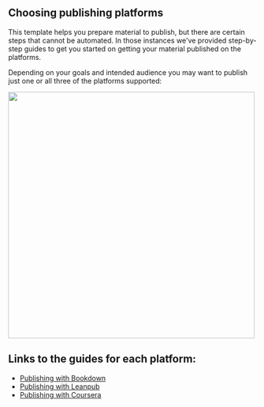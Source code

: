 
## Choosing publishing platforms

This template helps you prepare material to publish, but there are certain steps that cannot be automated. In those instances we've provided step-by-step guides to get you started on getting your material published on the platforms.

Depending on your goals and intended audience you may want to publish just one or all three of the platforms supported:

<img src="https://docs.google.com/presentation/d/18k_QN7l6zqZQXoiRfKWzcYFXNXJJEo6j4daYGoc3UcU/export/png?id=18k_QN7l6zqZQXoiRfKWzcYFXNXJJEo6j4daYGoc3UcU&pageid=gf4fcf6569c_2_0" width="500"/>

## Links to the guides for each platform:
- [Publishing with Bookdown](https://github.com/jhudsl/OTTR_Template/wiki/Publishing-with-Bookdown)
- [Publishing with Leanpub](https://github.com/jhudsl/OTTR_Template/wiki/Publishing-on-Leanpub)
- [Publishing with Coursera](https://github.com/jhudsl/OTTR_Template/wiki/Publishing-on-Coursera)
